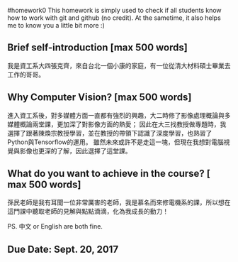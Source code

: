 #homework0
This homework is simply used to check if all students know how to work with git and github (no credit).
At the sametime, it also helps me to know you a little bit more :)

## Brief self-introduction [max 500 words]

我是資工系大四張克齊，來自台北一個小康的家庭，有一位從清大材料碩士畢業去工作的哥哥。

## Why Computer Vision? [max 500 words]

進入資工系後，對多媒體方面一直都有強烈的興趣，大二時修了影像處理概論與多媒體概論兩堂課，更加深了對影像方面的熱愛；
因此在大三找教授做專題時，我選擇了跟著陳煥宗教授學習，並在教授的帶領下認識了深度學習，也熟習了Python與Tensorflow的運用。
雖然未來或許不是走這一塊，但現在我想對電腦視覺與影像也更深的了解，因此選擇了這堂課。

## What do you want to achieve in the course? [ max 500 words]

孫民老師是我有耳聞一位非常厲害的老師，我是慕名而來修電機系的課，所以想在這門課中聽取老師的見解與點點滴滴，化為我成長的動力！

PS. 中文 or English are both fine.

## Due Date: Sept. 20, 2017
